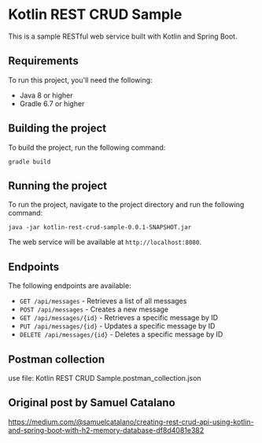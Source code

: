 # Kotlin REST CRUD Sample

This is a sample RESTful web service built with Kotlin and Spring Boot.

## Requirements

To run this project, you'll need the following:

- Java 8 or higher
- Gradle 6.7 or higher

## Building the project

To build the project, run the following command:

```
gradle build
```

## Running the project

To run the project, navigate to the project directory and run the following command:

```
java -jar kotlin-rest-crud-sample-0.0.1-SNAPSHOT.jar
```

The web service will be available at `http://localhost:8080`.

## Endpoints

The following endpoints are available:

- `GET /api/messages` - Retrieves a list of all messages
- `POST /api/messages` - Creates a new message
- `GET /api/messages/{id}` - Retrieves a specific message by ID
- `PUT /api/messages/{id}` - Updates a specific message by ID
- `DELETE /api/messages/{id}` - Deletes a specific message by ID

## Postman collection

use file: Kotlin REST CRUD Sample.postman_collection.json

## Original post by Samuel Catalano

https://medium.com/@samuelcatalano/creating-rest-crud-api-using-kotlin-and-spring-boot-with-h2-memory-database-df8d4081e382
